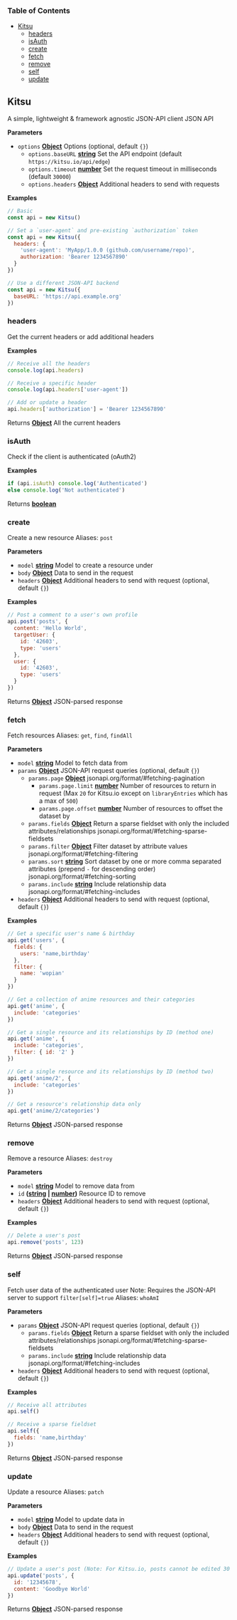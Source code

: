 <!-- Generated by documentation.js. Update this documentation by updating the source code. -->

### Table of Contents

-   [Kitsu](#kitsu)
    -   [headers](#headers)
    -   [isAuth](#isauth)
    -   [create](#create)
    -   [fetch](#fetch)
    -   [remove](#remove)
    -   [self](#self)
    -   [update](#update)

## Kitsu

A simple, lightweight & framework agnostic JSON-API client JSON API

**Parameters**

-   `options` **[Object](https://developer.mozilla.org/docs/Web/JavaScript/Reference/Global_Objects/Object)** Options (optional, default `{}`)
    -   `options.baseURL` **[string](https://developer.mozilla.org/docs/Web/JavaScript/Reference/Global_Objects/String)** Set the API endpoint (default `https://kitsu.io/api/edge`)
    -   `options.timeout` **[number](https://developer.mozilla.org/docs/Web/JavaScript/Reference/Global_Objects/Number)** Set the request timeout in milliseconds (default `30000`)
    -   `options.headers` **[Object](https://developer.mozilla.org/docs/Web/JavaScript/Reference/Global_Objects/Object)** Additional headers to send with requests

**Examples**

```javascript
// Basic
const api = new Kitsu()
```

```javascript
// Set a `user-agent` and pre-existing `authorization` token
const api = new Kitsu({
  headers: {
    'user-agent': 'MyApp/1.0.0 (github.com/username/repo)',
    authorization: 'Bearer 1234567890'
  }
})
```

```javascript
// Use a different JSON-API backend
const api = new Kitsu({
  baseURL: 'https://api.example.org'
})
```

### headers

Get the current headers or add additional headers

**Examples**

```javascript
// Receive all the headers
console.log(api.headers)
```

```javascript
// Receive a specific header
console.log(api.headers['user-agent'])
```

```javascript
// Add or update a header
api.headers['authorization'] = 'Bearer 1234567890'
```

Returns **[Object](https://developer.mozilla.org/docs/Web/JavaScript/Reference/Global_Objects/Object)** All the current headers

### isAuth

Check if the client is authenticated (oAuth2)

**Examples**

```javascript
if (api.isAuth) console.log('Authenticated')
else console.log('Not authenticated')
```

Returns **[boolean](https://developer.mozilla.org/docs/Web/JavaScript/Reference/Global_Objects/Boolean)** 

### create

Create a new resource
Aliases: `post`

**Parameters**

-   `model` **[string](https://developer.mozilla.org/docs/Web/JavaScript/Reference/Global_Objects/String)** Model to create a resource under
-   `body` **[Object](https://developer.mozilla.org/docs/Web/JavaScript/Reference/Global_Objects/Object)** Data to send in the request
-   `headers` **[Object](https://developer.mozilla.org/docs/Web/JavaScript/Reference/Global_Objects/Object)** Additional headers to send with request (optional, default `{}`)

**Examples**

```javascript
// Post a comment to a user's own profile
api.post('posts', {
  content: 'Hello World',
  targetUser: {
    id: '42603',
    type: 'users'
  },
  user: {
    id: '42603',
    type: 'users'
  }
})
```

Returns **[Object](https://developer.mozilla.org/docs/Web/JavaScript/Reference/Global_Objects/Object)** JSON-parsed response

### fetch

Fetch resources
Aliases: `get`, `find`, `findAll`

**Parameters**

-   `model` **[string](https://developer.mozilla.org/docs/Web/JavaScript/Reference/Global_Objects/String)** Model to fetch data from
-   `params` **[Object](https://developer.mozilla.org/docs/Web/JavaScript/Reference/Global_Objects/Object)** JSON-API request queries (optional, default `{}`)
    -   `params.page` **[Object](https://developer.mozilla.org/docs/Web/JavaScript/Reference/Global_Objects/Object)** jsonapi.org/format/#fetching-pagination
        -   `params.page.limit` **[number](https://developer.mozilla.org/docs/Web/JavaScript/Reference/Global_Objects/Number)** Number of resources to return in request (Max `20` for Kitsu.io except on `libraryEntries` which has a max of `500`)
        -   `params.page.offset` **[number](https://developer.mozilla.org/docs/Web/JavaScript/Reference/Global_Objects/Number)** Number of resources to offset the dataset by
    -   `params.fields` **[Object](https://developer.mozilla.org/docs/Web/JavaScript/Reference/Global_Objects/Object)** Return a sparse fieldset with only the included attributes/relationships jsonapi.org/format/#fetching-sparse-fieldsets
    -   `params.filter` **[Object](https://developer.mozilla.org/docs/Web/JavaScript/Reference/Global_Objects/Object)** Filter dataset by attribute values jsonapi.org/format/#fetching-filtering
    -   `params.sort` **[string](https://developer.mozilla.org/docs/Web/JavaScript/Reference/Global_Objects/String)** Sort dataset by one or more comma separated attributes (prepend `-` for descending order) jsonapi.org/format/#fetching-sorting
    -   `params.include` **[string](https://developer.mozilla.org/docs/Web/JavaScript/Reference/Global_Objects/String)** Include relationship data jsonapi.org/format/#fetching-includes
-   `headers` **[Object](https://developer.mozilla.org/docs/Web/JavaScript/Reference/Global_Objects/Object)** Additional headers to send with request (optional, default `{}`)

**Examples**

```javascript
// Get a specific user's name & birthday
api.get('users', {
  fields: {
    users: 'name,birthday'
  },
  filter: {
    name: 'wopian'
  }
})
```

```javascript
// Get a collection of anime resources and their categories
api.get('anime', {
  include: 'categories'
})
```

```javascript
// Get a single resource and its relationships by ID (method one)
api.get('anime', {
  include: 'categories',
  filter: { id: '2' }
})
```

```javascript
// Get a single resource and its relationships by ID (method two)
api.get('anime/2', {
  include: 'categories'
})
```

```javascript
// Get a resource's relationship data only
api.get('anime/2/categories')
```

Returns **[Object](https://developer.mozilla.org/docs/Web/JavaScript/Reference/Global_Objects/Object)** JSON-parsed response

### remove

Remove a resource
Aliases: `destroy`

**Parameters**

-   `model` **[string](https://developer.mozilla.org/docs/Web/JavaScript/Reference/Global_Objects/String)** Model to remove data from
-   `id` **([string](https://developer.mozilla.org/docs/Web/JavaScript/Reference/Global_Objects/String) \| [number](https://developer.mozilla.org/docs/Web/JavaScript/Reference/Global_Objects/Number))** Resource ID to remove
-   `headers` **[Object](https://developer.mozilla.org/docs/Web/JavaScript/Reference/Global_Objects/Object)** Additional headers to send with request (optional, default `{}`)

**Examples**

```javascript
// Delete a user's post
api.remove('posts', 123)
```

Returns **[Object](https://developer.mozilla.org/docs/Web/JavaScript/Reference/Global_Objects/Object)** JSON-parsed response

### self

Fetch user data of the authenticated user
Note: Requires the JSON-API server to support `filter[self]=true`
Aliases: `whoAmI`

**Parameters**

-   `params` **[Object](https://developer.mozilla.org/docs/Web/JavaScript/Reference/Global_Objects/Object)** JSON-API request queries (optional, default `{}`)
    -   `params.fields` **[Object](https://developer.mozilla.org/docs/Web/JavaScript/Reference/Global_Objects/Object)** Return a sparse fieldset with only the included attributes/relationships jsonapi.org/format/#fetching-sparse-fieldsets
    -   `params.include` **[string](https://developer.mozilla.org/docs/Web/JavaScript/Reference/Global_Objects/String)** Include relationship data jsonapi.org/format/#fetching-includes
-   `headers` **[Object](https://developer.mozilla.org/docs/Web/JavaScript/Reference/Global_Objects/Object)** Additional headers to send with request (optional, default `{}`)

**Examples**

```javascript
// Receive all attributes
api.self()
```

```javascript
// Receive a sparse fieldset
api.self({
  fields: 'name,birthday'
})
```

Returns **[Object](https://developer.mozilla.org/docs/Web/JavaScript/Reference/Global_Objects/Object)** JSON-parsed response

### update

Update a resource
Aliases: `patch`

**Parameters**

-   `model` **[string](https://developer.mozilla.org/docs/Web/JavaScript/Reference/Global_Objects/String)** Model to update data in
-   `body` **[Object](https://developer.mozilla.org/docs/Web/JavaScript/Reference/Global_Objects/Object)** Data to send in the request
-   `headers` **[Object](https://developer.mozilla.org/docs/Web/JavaScript/Reference/Global_Objects/Object)** Additional headers to send with request (optional, default `{}`)

**Examples**

```javascript
// Update a user's post (Note: For Kitsu.io, posts cannot be edited 30 minutes after creation)
api.update('posts', {
  id: '12345678',
  content: 'Goodbye World'
})
```

Returns **[Object](https://developer.mozilla.org/docs/Web/JavaScript/Reference/Global_Objects/Object)** JSON-parsed response
